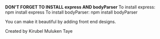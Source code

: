 **DON'T FORGET TO INSTALL express AND bodyParser**
To install express: npm install express
To install bodyParser: npm install bodyParser

You can make it beautiful by adding front end designs.

Created by Kirubel Muluken Taye
